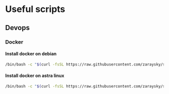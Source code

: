 # Useful scripts

## Devops
### Docker

#### Install docker on debian

```bash
/bin/bash -c "$(curl -fsSL https://raw.githubusercontent.com/zaraysky/scripts/master/devops/docker/deb.sh)"
```

#### Install docker on astra linux

```bash
/bin/bash -c "$(curl -fsSL https://raw.githubusercontent.com/zaraysky/scripts/master/devops/docker/astra.sh)"
```